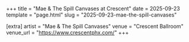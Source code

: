 +++
title = "Mae & The Spill Canvases at Crescent"
date = 2025-09-23
template = "page.html"
slug = "2025-09-23-mae-the-spill-canvases"

[extra]
artist = "Mae & The Spill Canvases"
venue = "Crescent Ballroom"
venue_url = "https://www.crescentphx.com/"
+++
